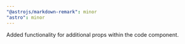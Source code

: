 ```yaml
---
"@astrojs/markdown-remark": minor
"astro": minor
---
```


Added functionality for additional props within the code component.
